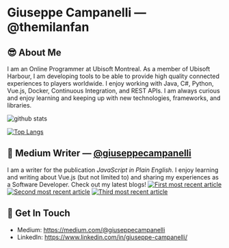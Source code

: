 # Giuseppe Campanelli &mdash; @themilanfan

## 😎 About Me
I am an Online Programmer at Ubisoft Montreal. As a member of Ubisoft Harbour, I am developing tools to be able to provide high quality connected experiences to players worldwide. I enjoy working with Java, C#, Python, Vue.js, Docker, Continuous Integration, and REST APIs. I am always curious and enjoy learning and keeping up with new technologies, frameworks, and libraries.

![github stats](https://github-readme-stats.vercel.app/api?username=themilanfan&show_icons=true&hide=stars)

[![Top Langs](https://github-readme-stats.vercel.app/api/top-langs/?username=themilanfan&layout=compact)](https://github.com/anuraghazra/github-readme-stats)


## 📝 Medium Writer &mdash; [@giuseppecampanelli](https://medium.com/@giuseppecampanelli)
I am a writer for the publication *JavaScript in Plain English*. I enjoy learning and writing about Vue.js (but not limited to) and sharing my experiences as a Software Developer. Check out my latest blogs!
<a target="_blank" href="https://github-readme-medium-recent-article.vercel.app/medium/@giuseppecampanelli/0"><img src="https://github-readme-medium-recent-article.vercel.app/medium/@giuseppecampanelli/0" alt="First most recent article"></a>
<a target="_blank" href="https://github-readme-medium-recent-article.vercel.app/medium/@giuseppecampanelli/1"><img src="https://github-readme-medium-recent-article.vercel.app/medium/@giuseppecampanelli/1" alt="Second most recent article"></a>
<a target="_blank" href="https://github-readme-medium-recent-article.vercel.app/medium/@giuseppecampanelli/2"><img src="https://github-readme-medium-recent-article.vercel.app/medium/@giuseppecampanelli/2" alt="Third most recent article"></a> 

## 📮 Get In Touch
- Medium: https://medium.com/@giuseppecampanelli
- LinkedIn: https://www.linkedin.com/in/giuseppe-campanelli/